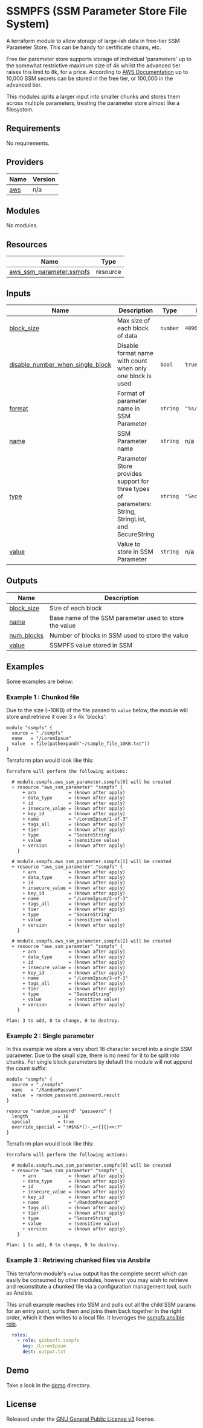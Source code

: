 # SSMPFS (SSM Parameter Store File System)

A terraform module to allow storage of large-ish data in free-tier SSM
Parameter Store.  This can be handy for certificate chains, etc.

Free tier parameter store supports storage of individual 'parameters' up to the
somewhat restrictive maximum size of 4k whilst the advanced tier raises this
limit to 8k, for a price. According to [AWS Documentation](https://docs.aws.amazon.com/systems-manager/latest/userguide/parameter-store-advanced-parameters.html) up to 10,000 SSM secrets
can be stored in the free tier, or 100,000 in the advanced tier.

This modules splits a larger input into smaller chunks and stores them across
multiple parameters, treating the parameter store almost like a filesystem.

<!-- BEGIN_TF_DOCS -->
## Requirements

No requirements.

## Providers

| Name | Version |
|------|---------|
| <a name="provider_aws"></a> [aws](#provider\_aws) | n/a |

## Modules

No modules.

## Resources

| Name | Type |
|------|------|
| [aws_ssm_parameter.ssmpfs](https://registry.terraform.io/providers/hashicorp/aws/latest/docs/resources/ssm_parameter) | resource |

## Inputs

| Name | Description | Type | Default | Required |
|------|-------------|------|---------|:--------:|
| <a name="input_block_size"></a> [block\_size](#input\_block\_size) | Max size of each block of data | `number` | `4096` | no |
| <a name="input_disable_number_when_single_block"></a> [disable\_number\_when\_single\_block](#input\_disable\_number\_when\_single\_block) | Disable format name with count when only one block is used | `bool` | `true` | no |
| <a name="input_format"></a> [format](#input\_format) | Format of parameter name in SSM Parameter | `string` | `"%s/%s-of-%s"` | no |
| <a name="input_name"></a> [name](#input\_name) | SSM Parameter name | `string` | n/a | yes |
| <a name="input_type"></a> [type](#input\_type) | Parameter Store provides support for three types of parameters: String, StringList, and SecureString | `string` | `"SecureString"` | no |
| <a name="input_value"></a> [value](#input\_value) | Value to store in SSM Parameter | `string` | n/a | yes |

## Outputs

| Name | Description |
|------|-------------|
| <a name="output_block_size"></a> [block\_size](#output\_block\_size) | Size of each block |
| <a name="output_name"></a> [name](#output\_name) | Base name of the SSM parameter used to store the value |
| <a name="output_num_blocks"></a> [num\_blocks](#output\_num\_blocks) | Number of blocks in SSM used to store the value |
| <a name="output_value"></a> [value](#output\_value) | SSMPFS value stored in SSM |

## Examples

Some examples are below:

### Example 1 : Chunked file

Due to the size (~10KB) of the file passed to `value` below, the module will store and retrieve
it over 3 x 4k 'blocks':

```hcl
module "ssmpfs" {
  source = "./ssmpfs"
  name   = "/LoremIpsum"
  value  = file(pathexpand("~/sample_file_10KB.txt"))
}
```

Terraform plan would look like this:

```text
Terraform will perform the following actions:

  # module.ssmpfs.aws_ssm_parameter.ssmpfs[0] will be created
  + resource "aws_ssm_parameter" "ssmpfs" {
      + arn            = (known after apply)
      + data_type      = (known after apply)
      + id             = (known after apply)
      + insecure_value = (known after apply)
      + key_id         = (known after apply)
      + name           = "/LoremIpsum/1-of-3"
      + tags_all       = (known after apply)
      + tier           = (known after apply)
      + type           = "SecureString"
      + value          = (sensitive value)
      + version        = (known after apply)
    }

  # module.ssmpfs.aws_ssm_parameter.ssmpfs[1] will be created
  + resource "aws_ssm_parameter" "ssmpfs" {
      + arn            = (known after apply)
      + data_type      = (known after apply)
      + id             = (known after apply)
      + insecure_value = (known after apply)
      + key_id         = (known after apply)
      + name           = "/LoremIpsum/2-of-3"
      + tags_all       = (known after apply)
      + tier           = (known after apply)
      + type           = "SecureString"
      + value          = (sensitive value)
      + version        = (known after apply)
    }

  # module.ssmpfs.aws_ssm_parameter.ssmpfs[2] will be created
  + resource "aws_ssm_parameter" "ssmpfs" {
      + arn            = (known after apply)
      + data_type      = (known after apply)
      + id             = (known after apply)
      + insecure_value = (known after apply)
      + key_id         = (known after apply)
      + name           = "/LoremIpsum/3-of-3"
      + tags_all       = (known after apply)
      + tier           = (known after apply)
      + type           = "SecureString"
      + value          = (sensitive value)
      + version        = (known after apply)
    }

Plan: 3 to add, 0 to change, 0 to destroy.
```

### Example 2 : Single parameter

In this example we store a very short 16 character secret into a single SSM
parameter.  Due to the small size, there is no need for it to be split into
chunks.  For single block parameters by default the module will not append
the count suffix:

```hcl
module "ssmpfs" {
  source = "./ssmpfs"
  name   = "/RandomPassword"
  value  = random_password.password.result
}

resource "random_password" "password" {
  length           = 16
  special          = true
  override_special = "!#$%&*()-_=+[]{}<>:?"
}
```

Terraform plan would look like this:

```text
Terraform will perform the following actions:

  # module.ssmpfs.aws_ssm_parameter.ssmpfs[0] will be created
  + resource "aws_ssm_parameter" "ssmpfs" {
      + arn            = (known after apply)
      + data_type      = (known after apply)
      + id             = (known after apply)
      + insecure_value = (known after apply)
      + key_id         = (known after apply)
      + name           = "/RandomPassword"
      + tags_all       = (known after apply)
      + tier           = (known after apply)
      + type           = "SecureString"
      + value          = (sensitive value)
      + version        = (known after apply)
    }

Plan: 1 to add, 0 to change, 0 to destroy.
```

### Example 3 : Retrieving chunked files via Ansbile

This terraform module's `value` output has the complete secret which can easily
be consumed by other modules, however you may wish to retrieve and reconstitute
a chunked file via a configuration management tool, such as Ansible.

This small example reaches into SSM and pulls out all the child SSM params
for an entry point, sorts them and joins them back together in the right order,
which it then writes to a local file. It leverages the [ssmpfs ansible role](https://galaxy.ansible.com/gibbsoft/ssmpfs).

```yaml
  roles:
    - role: gibbsoft.ssmpfs
      key: /LoremIpsum
      dest: output.txt
```

## Demo

Take a look in the [demo](https://github.com/gibbsoft/terraform-module-ssmpfs/blob/main/demo) directory.

## License

Released under the [GNU General Public License v3](https://github.com/gibbsoft/terraform-module-ssmpfs/blob/main/LICENSE) license.
<!-- END_TF_DOCS -->